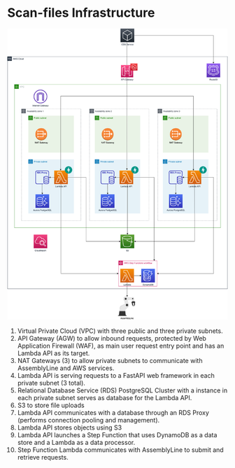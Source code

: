 # Scan-files Infrastructure

![AWS infrastructure diagram.  Full text description follows.](architecture.png)

1. Virtual Private Cloud (VPC) with three public and three private subnets.
1. API Gateway (AGW) to allow inbound requests, protected by Web Application Firewall (WAF), as main user request entry point and has an Lambda API as its target.
1. NAT Gateways (3) to allow private subnets to communicate with AssemblyLine and AWS services.
1. Lambda API is serving requests to a FastAPI web framework in each private subnet (3 total).
1. Relational Database Service (RDS) PostgreSQL Cluster with a instance in each private subnet serves as database for the Lambda API.  
1. S3 to store file uploads
1. Lambda API communicates with a database through an RDS Proxy (performs connection pooling and management).
1. Lambda API stores objects using S3
1. Lambda API launches a Step Function that uses DynamoDB as a data store and a Lambda as a data processor.
1. Step Function Lambda communicates with AssemblyLine to submit and retrieve requests.
